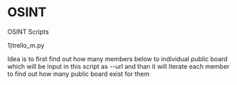 # OSINT
OSINT Scripts

1)trello_m.py

Idea is to first find out how many members below to individual public board which will be input in this script as --url and than it will Iterate each member to find out how many public board exist for them 
